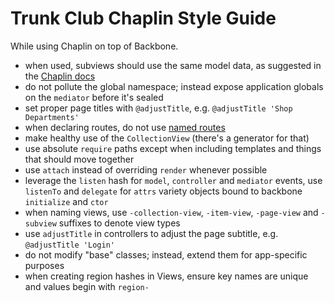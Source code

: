 # Trunk Club Chaplin Style Guide

While using Chaplin on top of Backbone.

- when used, subviews should use the same model data, as suggested in the [Chaplin docs](http://docs.chaplinjs.org/chaplin.view.html)
- do not pollute the global namespace; instead expose application globals on the `mediator` before it's sealed
- set proper page titles with `@adjustTitle`, e.g. `@adjustTitle 'Shop Departments'`
- when declaring routes, do not use [named routes](http://docs.chaplinjs.org/chaplin.router.html)
- make healthy use of the `CollectionView` (there's a generator for that)
- use absolute `require` paths except when including templates and things that should move together
- use `attach` instead of overriding `render` whenever possible
- leverage the `listen` hash for `model`, `controller` and `mediator` events, use `listenTo` and `delegate` for `attrs` variety objects bound to backbone `initialize` and `ctor`
- when naming views, use `-collection-view`, `-item-view`, `-page-view` and `-subview` suffixes to denote view types
- use `adjustTitle` in controllers to adjust the page subtitle, e.g. `@adjustTitle 'Login'`
- do not modify "base" classes; instead, extend them for app-specific purposes
- when creating region hashes in Views, ensure key names are unique and values begin with `region-`
